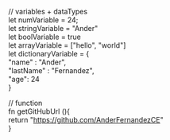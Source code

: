 // variables + dataTypes   
let numVariable = 24;   
let stringVariable = "Ander"   
let boolVariable = true    
let arrayVariable = ["hello", "world"]    
let dictionaryVariable = {   
  "name" : "Ander",  
  "lastName" : "Fernandez",   
  "age": 24   
}    


// function   
fn getGitHubUrl (){   
  return "https://github.com/AnderFernandezCE"   
}  